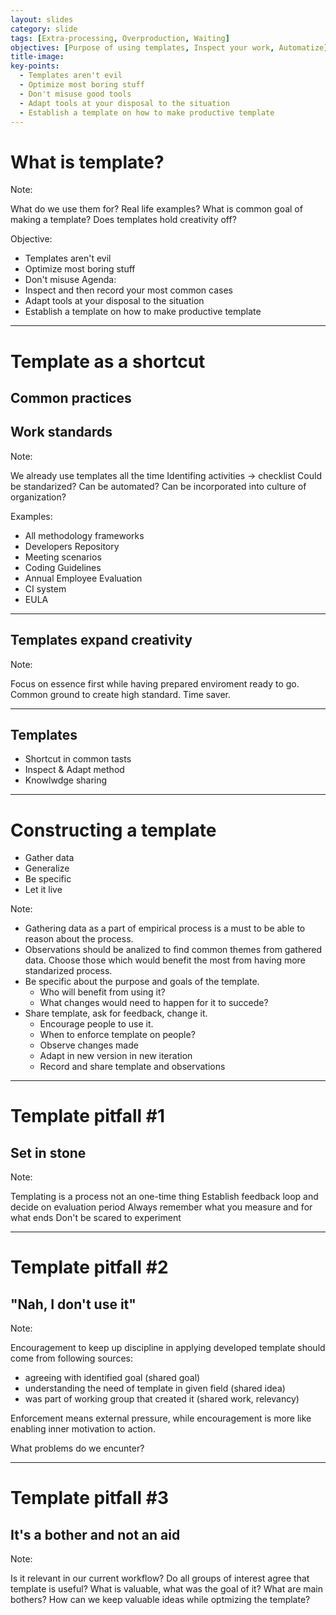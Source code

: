 ```yaml
---
layout: slides
category: slide
tags: [Extra-processing, Overproduction, Waiting]
objectives: [Purpose of using templates, Inspect your work, Automatize]
title-image:
key-points:
  - Templates aren't evil
  - Optimize most boring stuff
  - Don't misuse good tools
  - Adapt tools at your disposal to the situation
  - Establish a template on how to make productive template
---
```


# What is template?

Note: 

What do we use them for? Real life examples?
What is common goal of making a template?
Does templates hold creativity off?

Objective:
* Templates aren't evil
* Optimize most boring stuff
* Don't misuse
Agenda:
* Inspect and then record your most common cases
* Adapt tools at your disposal to the situation
* Establish a template on how to make productive template

---

# Template as a shortcut

## Common practices

## Work standards

Note: 

We already use templates all the time
Identifing activities -> checklist
Could be standarized?
Can be automated? Can be incorporated into culture of organization?

Examples:
* All methodology frameworks
* Developers Repository
* Meeting scenarios
* Coding Guidelines
* Annual Employee Evaluation
* CI system
* EULA



---

## Templates expand creativity

Note: 

Focus on essence first while having prepared enviroment ready to go.
Common ground to create high standard.
Time saver.



---

## Templates

* Shortcut in common tasts
* Inspect & Adapt method
* Knowlwdge sharing

---

# Constructing a template

* Gather data
* Generalize
* Be specific
* Let it live

Note: 

* Gathering data as a part of empirical process is a must to be able to reason about the process.
* Observations should be analized to find common themes from gathered data. Choose those which would benefit the most from having more standarized process.
* Be specific about the purpose and goals of the template. 
  * Who will benefit from using it?
  * What changes would need to happen for it to succede?
* Share template, ask for feedback, change it. 
  * Encourage people to use it. 
  * When to enforce template on people?
  * Observe changes made
  * Adapt in new version in new iteration
  * Record and share template and observations

---

# Template pitfall #1

## Set in stone

Note:  

Templating is a process not an one-time thing
Establish feedback loop and decide on evaluation period
Always remember what you measure and for what ends
Don't be scared to experiment

---

# Template pitfall #2

## "Nah, I don't use it"

Note:  

Encouragement to keep up discipline in applying developed template should come from following sources:

* agreeing with identified goal (shared goal)
* understanding the need of template in given field (shared idea)
* was part of working group that created it (shared work, relevancy)

Enforcement means external pressure, while encouragement is more like enabling inner motivation to action.

What problems do we encunter?

---

# Template pitfall #3

## It's a bother and not an aid

Note: 

Is it relevant in our current workflow?
Do all groups of interest agree that template is useful?
What is valuable, what was the goal of it? What are main bothers?
How can we keep valuable ideas while optmizing the template?

